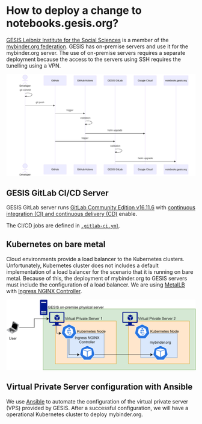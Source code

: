 # How to deploy a change to notebooks.gesis.org?

[GESIS Leibniz Institute for the Social Sciences](https://www.gesis.org) is a member of the [mybinder.org federation](https://mybinder.readthedocs.io/en/latest/about/status.html). GESIS has on-premise servers and use it for the mybinder.org server. The use of on-premise servers requires a separate deployment because the access to the servers using SSH requires the tunelling using a VPN.

<!--
sequenceDiagram
    actor developer as Developer
    participant git as GitHub
    participant github-actions as GitHub Actions
    participant gesis-gitlab as GESIS GitLab
    participant gcp as Google Cloud
    participant gesis-notebooks as notebooks.gesis.org

    developer->>developer: git commit
    developer->>git: git push
    git->>github-actions: trigger
    github-actions->>github-actions: validation
    github-actions->>gcp: helm upgrade
    git->>gesis-gitlab: trigger
    gesis-gitlab->>gesis-gitlab: validation
    gesis-gitlab->>gesis-notebooks: helm upgrade
-->

![Sequence diagram illustrating the deployment.](./gesis-diagram.svg)

## GESIS GitLab CI/CD Server

GESIS GitLab server runs [GitLab Community Edition v16.11.6](https://gitlab.com/gitlab-org/gitlab-foss/-/tags/v16.11.6) with [continuous integration (CI) and continuous delivery (CD)](https://about.gitlab.com/topics/ci-cd/) enable.

The CI/CD jobs are defined in [`.gitlab-ci.yml`](https://github.com/jupyterhub/mybinder.org-deploy/tree/main/.gitlab-ci.yml).

## Kubernetes on bare metal

Cloud environments provide a load balancer to the Kubernetes clusters. Unfortunately, Kubernetes cluster does not includes a default implementation of a load balancer for the scenario that it is running on bare metal. Because of this, the deployment of mybinder.org to GESIS servers must include the configuration of a load balancer. We are using [MetalLB](https://metallb.universe.tf/) with [Ingress NGINX Controller](https://kubernetes.github.io/ingress-nginx/).

![Sequence diagram illustrating the load balancer.](./gesis-load-balancer.drawio.svg)

## Virtual Private Server configuration with Ansible

We use [Ansible](https://www.ansible.com/) to automate the configuration of the virtual private server (VPS) provided by GESIS. After a successful configuration, we will have a operational Kubernetes cluster to deploy mybinder.org.